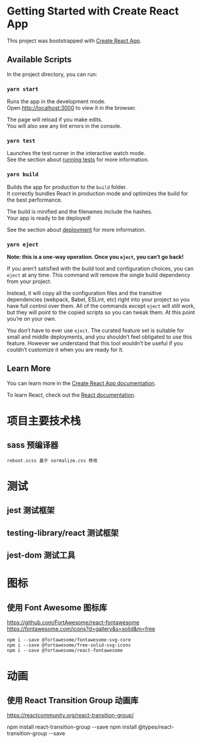# Getting Started with Create React App

This project was bootstrapped with [Create React App](https://github.com/facebook/create-react-app).

## Available Scripts

In the project directory, you can run:

### `yarn start`

Runs the app in the development mode.\
Open [http://localhost:3000](http://localhost:3000) to view it in the browser.

The page will reload if you make edits.\
You will also see any lint errors in the console.

### `yarn test`

Launches the test runner in the interactive watch mode.\
See the section about [running tests](https://facebook.github.io/create-react-app/docs/running-tests) for more information.

### `yarn build`

Builds the app for production to the `build` folder.\
It correctly bundles React in production mode and optimizes the build for the best performance.

The build is minified and the filenames include the hashes.\
Your app is ready to be deployed!

See the section about [deployment](https://facebook.github.io/create-react-app/docs/deployment) for more information.

### `yarn eject`

**Note: this is a one-way operation. Once you `eject`, you can’t go back!**

If you aren’t satisfied with the build tool and configuration choices, you can `eject` at any time. This command will remove the single build dependency from your project.

Instead, it will copy all the configuration files and the transitive dependencies (webpack, Babel, ESLint, etc) right into your project so you have full control over them. All of the commands except `eject` will still work, but they will point to the copied scripts so you can tweak them. At this point you’re on your own.

You don’t have to ever use `eject`. The curated feature set is suitable for small and middle deployments, and you shouldn’t feel obligated to use this feature. However we understand that this tool wouldn’t be useful if you couldn’t customize it when you are ready for it.

## Learn More

You can learn more in the [Create React App documentation](https://facebook.github.io/create-react-app/docs/getting-started).

To learn React, check out the [React documentation](https://reactjs.org/).

# 项目主要技术栈
  ## sass 预编译器
    reboot.scss 基于 normalize.css 修改

# 测试
  ## jest 测试框架
  ## testing-library/react 测试框架
  ## jest-dom 测试工具

# 图标
  ## 使用 Font Awesome 图标库
  https://github.com/FortAwesome/react-fontawesome
  https://fontawesome.com/icons?d=gallery&s=solid&m=free

    npm i --save @fortawesome/fontawesome-svg-core
    npm i --save @fortawesome/free-solid-svg-icons
    npm i --save @fortawesome/react-fontawesome

# 动画
  ## 使用 React Transition Group 动画库
  https://reactcommunity.org/react-transition-group/

  npm install react-transition-group --save
  npm install @types/react-transition-group --save
